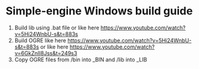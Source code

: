 # Simple-engine Windows build guide

 1.	Build lib using .bat file or like here https://www.youtube.com/watch?v=5Hi24WnbU-s&t=883s
 2.	Build OGRE like here https://www.youtube.com/watch?v=5Hi24WnbU-s&t=883s or like here https://www.youtube.com/watch?v=6GkZnII8Jss&t=249s3
 3.	Copy OGRE files from <ogre-build>/bin into _BIN and <ogre-build>/lib into _LIB